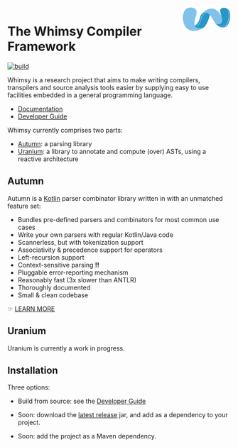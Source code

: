 <img align="right" src="logo.png" />

# The Whimsy Compiler Framework

[![build](https://api.travis-ci.org/norswap/whimsy.svg?branch=master)][travis]

[travis]: https://travis-ci.org/norswap/whimsy

Whimsy is a research project that aims to make writing compilers, transpilers
and source analysis tools easier by supplying easy to use facilities embedded in
a general programming language.

- [Documentation](/doc/README.md)
- [Developer Guide]

[Developer Guide]: (/doc/dev-guide.md)

Whimsy currently comprises two parts:

- [Autumn][autumn-doc]: a parsing library
- [Uranium][uranium-doc]: a library to annotate and compute (over) ASTs, using a reactive
  architecture

## Autumn

Autumn is a [Kotlin] parser combinator library written in with an unmatched feature set:

- Bundles pre-defined parsers and combinators for most common use cases
- Write your own parsers with regular Kotlin/Java code
- Scannerless, but with tokenization support
- Associativity & precedence support for operators
- Left-recursion support
- Context-sensitive parsing **!!**
- Pluggable error-reporting mechanism
- Reasonably fast (3x slower than ANTLR)
- Thoroughly documented
- Small & clean codebase

[Kotlin]: https://kotlinlang.org/

☞ [LEARN MORE][autumn-doc]

## Uranium

Uranium is currently a work in progress.

[autumn-doc]: /doc/autumn/README.md
[uranium-doc]: /doc/uranium/README.md

## Installation

Three options:

- Build from source: see the [Developer Guide]

- Soon: download the [latest release] jar, and add as a dependency to your project.

[latest release]: /releases

- Soon: add the project as a Maven dependency.